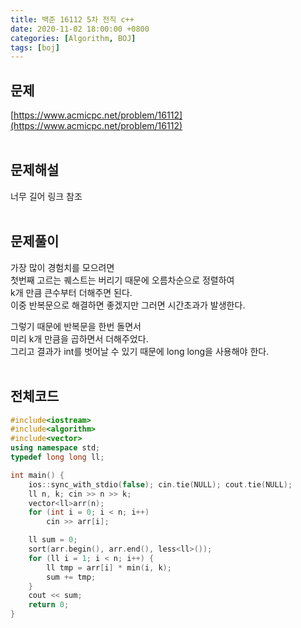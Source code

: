 ```yaml
---
title: 백준 16112 5차 전직 c++
date: 2020-11-02 18:00:00 +0800
categories: [Algorithm, BOJ]
tags: [boj]
---
```


## 문제
[https://www.acmicpc.net/problem/16112](https://www.acmicpc.net/problem/16112)  
<br>

## 문제해설  
너무 길어 링크 참조  
<br>

## 문제풀이  
가장 많이 경험치를 모으려면  
첫번째 고르는 퀘스트는 버리기 때문에 오름차순으로 정렬하여  
k개 만큼 큰수부터 더해주면 된다.  
이중 반복문으로 해결하면 좋겠지만 그러면 시간초과가 발생한다.  

그렇기 때문에 반복문을 한번 돌면서  
미리 k개 만큼을 곱하면서 더해주었다.  
그리고 결과가 int를 벗어날 수 있기 때문에 long long을 사용해야 한다.  
<br>


## 전체코드  
```c++
#include<iostream>
#include<algorithm>
#include<vector>
using namespace std;
typedef long long ll;

int main() {
	ios::sync_with_stdio(false); cin.tie(NULL); cout.tie(NULL);
	ll n, k; cin >> n >> k;
	vector<ll>arr(n);
	for (int i = 0; i < n; i++)
		cin >> arr[i];

	ll sum = 0;
	sort(arr.begin(), arr.end(), less<ll>());
	for (ll i = 1; i < n; i++) {
		ll tmp = arr[i] * min(i, k);
		sum += tmp;
	}
	cout << sum;
	return 0;
}
```